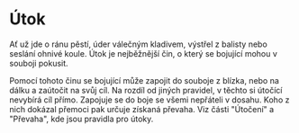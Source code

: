 # Útok

Ať už jde o ránu pěstí, úder válečným kladivem, výstřel z balisty
nebo seslání ohnivé koule. Útok je nejběžnější čin, o který se
bojující mohou v souboji pokusit.

Pomocí tohoto činu se bojující může zapojit do souboje z blízka,
nebo na dálku a zaútočit na svůj cíl. Na rozdíl od jiných pravidel,
v těchto si útočící nevybírá cíl přímo. Zapojuje se do boje se všemi
nepřáteli v dosahu. Koho z nich dokázal přemoci pak určuje získaná
převaha. Viz části "Útočení" a "Převaha", kde jsou pravidla pro útoky.
